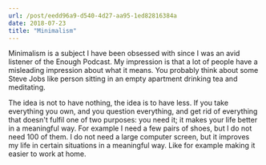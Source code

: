 ```yaml
---
url: /post/eedd96a9-d540-4d27-aa95-1ed82816384a
date: 2018-07-23
title: "Minimalism"
---
```


Minimalism is a subject I have been obsessed with since I was an avid listener of the Enough Podcast. My impression is that a lot of people have a misleading impression about what it means. You probably think about some Steve Jobs like person sitting in an empty apartment drinking tea and meditating.

The idea is not to have nothing, the idea is to have less. If you take everything you own, and you question everything, and get rid of everything that doesn't fulfil one of two purposes: you need it; it makes your life better in a meaningful way. For example I need a few pairs of shoes, but I do not need 100 of them. I do not need a large computer screen, but it improves my life in certain situations in a meaningful way. Like for example making it easier to work at home. 